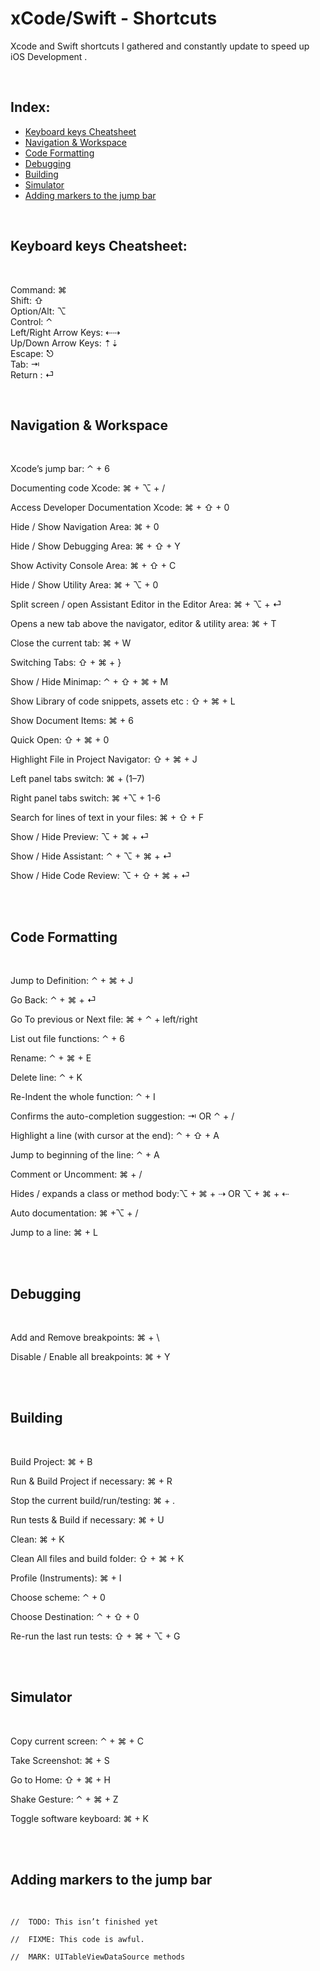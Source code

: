 # xCode/Swift - Shortcuts
Xcode and Swift shortcuts I gathered and constantly update to speed up iOS Development .

<br />

## Index:

- [Keyboard keys Cheatsheet](#keyboard-keys-cheatsheet)
- [Navigation & Workspace](#navigation-&-workspace)
- [Code Formatting](#code-formatting)
- [Debugging](#debugging)
- [Building](#building)
- [Simulator](#simulator)
- [Adding markers to the jump bar](#adding-markers-to-the-jump-bar)

<br />

## Keyboard keys Cheatsheet:

<br />

Command: ⌘\
Shift: ⇧\
Option/Alt: ⌥\
Control: ⌃\
Left/Right Arrow Keys: ⇠⇢\
Up/Down Arrow Keys: ⇡⇣    
Escape: ⎋\
Tab: ⇥\
Return : ⏎

<br />

## Navigation & Workspace

<br />

Xcode’s jump bar: ⌃  + 6

Documenting code Xcode: ⌘ + ⌥ + /

Access Developer Documentation Xcode: ⌘ + ⇧ + 0

Hide / Show Navigation Area: ⌘ + 0

Hide / Show Debugging Area: ⌘ + ⇧ + Y

Show Activity Console Area: ⌘ + ⇧ + C

Hide / Show Utility Area: ⌘ + ⌥ + 0

Split screen / open Assistant Editor in the Editor Area: ⌘ + ⌥ + ⏎

Opens a new tab above the navigator, editor & utility area: ⌘ + T

Close the current tab: ⌘ + W

Switching Tabs: ⇧ + ⌘ + }

Show / Hide Minimap: ⌃ + ⇧ + ⌘ + M

Show Library of code snippets, assets etc : ⇧ + ⌘ + L

Show Document Items: ⌘ + 6

Quick Open: ⇧ + ⌘ + 0

Highlight File in Project Navigator: ⇧ + ⌘ + J

Left panel tabs switch: ⌘ + (1–7)

Right panel tabs switch: ⌘ +⌥ + 1-6

Search for lines of text in your files: ⌘ + ⇧ + F

Show / Hide Preview: ⌥ + ⌘ + ⏎

Show / Hide Assistant: ⌃ + ⌥ + ⌘ + ⏎

Show / Hide Code Review: ⌥ + ⇧ + ⌘ + ⏎

<br />
<br />

## Code Formatting

<br />

Jump to Definition: ⌃ + ⌘ + J

Go Back: ⌃ + ⌘ + ⏎

Go To previous or Next file: ⌘ + ⌃ + left/right

List out file functions: ⌃ + 6

Rename: ⌃ + ⌘ + E

Delete line: ⌃ + K

Re-Indent the whole function: ⌃ + I

Confirms the auto-completion suggestion: ⇥ OR ⌃ + /

Highlight a line (with cursor at the end):  ⌃ + ⇧ + A

Jump to beginning of the line: ⌃ + A

Comment or Uncomment: ⌘ + /

Hides / expands a class or method body:⌥ + ⌘ + ⇢ OR ⌥ + ⌘ + ⇠

Auto documentation: ⌘ +⌥ + /

Jump to a line: ⌘ + L

<br />
<br />

## Debugging

<br />

Add and Remove breakpoints: ⌘ + \

Disable / Enable all breakpoints: ⌘ + Y

<br />
<br />


##  Building

<br />

Build Project: ⌘ + B

Run & Build Project if necessary: ⌘ + R

Stop the current build/run/testing: ⌘ + .

Run tests & Build if necessary: ⌘ + U

Clean: ⌘ + K

Clean All files and build folder: ⇧ + ⌘ + K

Profile (Instruments): ⌘ + I

Choose scheme: ⌃ + 0

Choose Destination: ⌃ + ⇧ + 0

Re-run the last run tests: ⇧ + ⌘ + ⌥ + G

<br />
<br />

## Simulator

<br />

Copy current screen: ⌃ + ⌘ + C

Take Screenshot: ⌘ + S

Go to Home: ⇧ + ⌘ + H

Shake Gesture: ⌃ + ⌘ +  Z

Toggle software keyboard: ⌘ + K

<br />
<br />

## Adding markers to the jump bar

<br />

```
//  TODO: This isn’t finished yet

//  FIXME: This code is awful.

//  MARK: UITableViewDataSource methods
```
